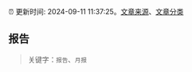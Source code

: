:alarm_clock: 更新时间: 2024-09-11 11:37:25。[文章来源](/README.md)、[文章分类](/TAGS.md)

## 报告


> 关键字：`报告`、`月报`



